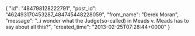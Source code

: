  {
   "id": "484798128222791",
   "post_id": "462493170453287_484745448228059",
   "from_name": "Derek Moran",
   "message": "..i wonder what the Judge(so-called) in Meads v. Meads has to say about all this?",
   "created_time": "2013-02-25T07:28:44+0000"
 }
